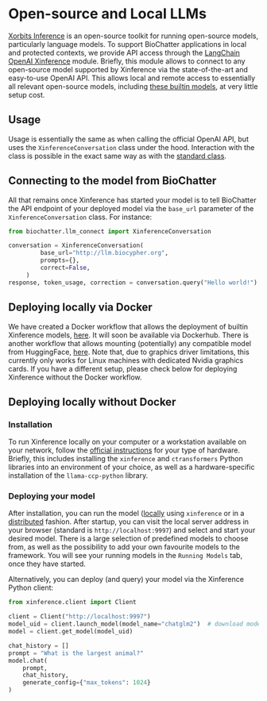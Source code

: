 # Open-source and Local LLMs

[Xorbits Inference](https://github.com/xorbitsai/inference) is an open-source
toolkit for running open-source models, particularly language models. To support
BioChatter applications in local and protected contexts, we provide API access
through the [LangChain OpenAI
Xinference](https://python.langchain.com/docs/integrations/llms/xinference)
module. Briefly, this module allows to connect to any open-source model
supported by Xinference via the state-of-the-art and easy-to-use OpenAI API.
This allows local and remote access to essentially all relevant open-source
models, including [these builtin
models](https://github.com/xorbitsai/inference#builtin-models), at very little
setup cost.

## Usage

Usage is essentially the same as when calling the official OpenAI API, but uses
the `XinferenceConversation` class under the hood. Interaction with the class is
possible in the exact same way as with the [standard class](chat.md).

## Connecting to the model from BioChatter

All that remains once Xinference has started your model is to tell BioChatter
the API endpoint of your deployed model via the `base_url` parameter of the
`XinferenceConversation` class. For instance:

```python
from biochatter.llm_connect import XinferenceConversation

conversation = XinferenceConversation(
         base_url="http://llm.biocypher.org",
         prompts={},
         correct=False,
     )
response, token_usage, correction = conversation.query("Hello world!")
```

## Deploying locally via Docker

We have created a Docker workflow that allows the deployment of builtin
Xinference models,
[here](https://github.com/biocypher/xinference-docker-builtin). It will soon be
available via Dockerhub. There is another workflow that allows mounting
(potentially) any compatible model from HuggingFace,
[here](https://github.com/AndiMajore/xinference-docker-hf). Note that, due to
graphics driver limitations, this currently only works for Linux machines with
dedicated Nvidia graphics cards. If you have a different setup, please check
below for deploying Xinference without the Docker workflow.

## Deploying locally without Docker

### Installation

To run Xinference locally on your computer or a workstation available on your
network, follow the [official
instructions](https://github.com/xorbitsai/inference) for your type of hardware.
Briefly, this includes installing the `xinference` and `ctransformers` Python
libraries into an environment of your choice, as well as a hardware-specific
installation of the `llama-ccp-python` library.

### Deploying your model

After installation, you can run the model
([locally](https://github.com/xorbitsai/inference#local) using `xinference` or
in a [distributed](https://github.com/xorbitsai/inference#distributed) fashion.
After startup, you can visit the local server address in your browser (standard
is `http://localhost:9997`) and select and start your desired model. There is a
large selection of predefined models to choose from, as well as the possibility
to add your own favourite models to the framework. You will see your running
models in the `Running Models` tab, once they have started.

Alternatively, you can deploy (and query) your model via the Xinference Python client:

```python
from xinference.client import Client

client = Client("http://localhost:9997")
model_uid = client.launch_model(model_name="chatglm2")  # download model from HuggingFace and deploy
model = client.get_model(model_uid)

chat_history = []
prompt = "What is the largest animal?"
model.chat(
    prompt,
    chat_history,
    generate_config={"max_tokens": 1024}
)
```
